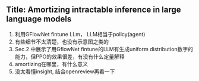 ## Title: Amortizing intractable inference in large language models
1. 利用GFlowNet fintune LLm， LLM相当于policy(agent)
2. 有些细节不太清楚，也没有示意图之类的
3. Sec.2 中展示了用GflowNet fintune的LLM有生成uniform distribution数字的能力，但PPO的效果很差，有没有什么定量解释
4. amortizing在哪里，有什么意义 
5. 没太看懂insight, 结合openreview再看一下